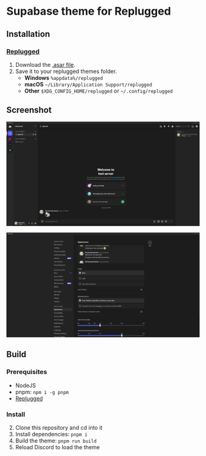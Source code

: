 # Supabase theme for Replugged

## Installation

### **[Replugged](https://replugged.dev/)**

1. Download the
   [.asar file](https://github.com/fooooooooooooooo/replugged-supabase-theme/releases/latest/download/dev.fooooooooooooooo.supabase.asar).
2. Save it to your replugged themes folder.
   - **Windows** `%appdata%/replugged`
   - **macOS** `~/Library/Application Support/replugged`
   - **Other** `$XDG_CONFIG_HOME/replugged` or `~/.config/replugged`

## Screenshot

![Server Preview](./images/server.png)

![Settings Preview](./images/settings.png)

## Build

### Prerequisites

- NodeJS
- pnpm: `npm i -g pnpm`
- [Replugged](https://github.com/replugged-org/replugged#installation)

### Install

2. Clone this repository and cd into it
3. Install dependencies: `pnpm i`
4. Build the theme: `pnpm run build`
5. Reload Discord to load the theme

<!--
```sh
git tag v1.0.0
git push --tags
```
-->
